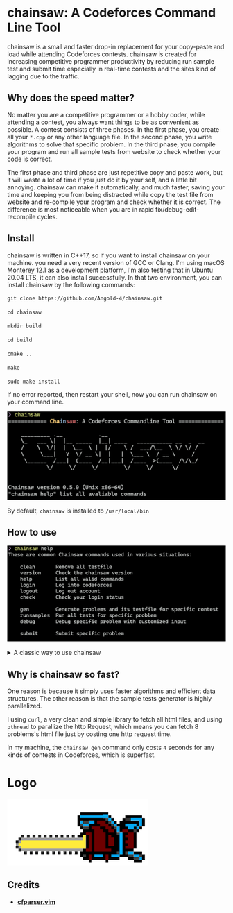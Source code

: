 #  chainsaw: A Codeforces Command Line Tool

chainsaw is a small and faster drop-in replacement for your copy-paste and load while attending Codeforces contests. chainsaw is created for increasing 
competitive programmer productivity by reducing run sample test and submit time especially in real-time contests and the sites kind of lagging due to the traffic.

## Why does the speed matter?

No matter you are a competitive programmer or a hobby coder, while attending a contest, you always want things to be as convenient as possible.
A contest consists of three phases. In the first phase, you create all your `*.cpp` or any other language file. In the second phase, you write algorithms to solve that specific problem.
In the third phase, you compile your program and run all sample tests from website to check whether your code is correct.

The first phase and third phase are just repetitive copy and paste work, but it will waste a lot of time if you just do it by your self, and a little bit annoying. chainsaw can make it automatically, and much faster, saving your time and keeping you from being distracted while copy the test file from website and re-compile your program and check whether it is correct. The difference is most noticeable when you are in rapid fix/debug-edit-recompile cycles.


## Install

chainsaw is written in C++17, so if you want to install chainsaw on your machine. you need a very recent version of GCC or Clang. I'm using macOS Monterey 12.1 as a development platform, I'm also testing that in Ubuntu 20.04 LTS, it can also install successfully. In that two environment, you can install chainsaw by the following commands:


```shell
git clone https://github.com/Angold-4/chainsaw.git

cd chainsaw

mkdir build

cd build

cmake ..

make

sudo make install
```

If no error reported, then restart your shell, now you can run chainsaw on your command line.

![chainsaw](docs/chainsaw.png)


By default, `chainsaw` is installed to `/usr/local/bin`

## How to use

![help](docs/help.png)

<details><summary>A classic way to use chainsaw</summary>

<br>

![chainsawrun](docs/chainsawrun.gif)

</details>


## Why is chainsaw so fast?

One reason is because it simply uses faster algorithms and efficient data structures. The other reason is that the sample tests generator is highly parallelized.

I using `curl`, a very clean and simple library to fetch all html files, and using `pthread` to parallize the http Request, which means you can fetch 8 problems's html file just by costing one http request time.

In my machine, the `chainsaw gen` command only costs `4` seconds for any kinds of contests in Codeforces, which is superfast.

# Logo
![chainsaw image](docs/cslogo.png)

## Credits
* **[cfparser.vim](https://github.com/gabrielsimoes/cfparser.vim)**
